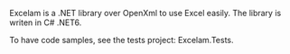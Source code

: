 Excelam is a .NET library over OpenXml to use Excel easily.
The library is writen in C# .NET6.

To have code samples, see the tests project: Excelam.Tests.

